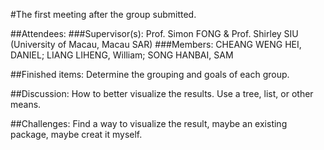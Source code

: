 #The first meeting after the group submitted.

##Attendees:
###Supervisor(s): 
Prof. Simon FONG & Prof. Shirley SIU (University of Macau, Macau SAR)
###Members: 
CHEANG WENG HEI, DANIEL; LIANG LIHENG, William; SONG HANBAI, SAM
  
##Finished items:
Determine the grouping and goals of each group.
  
##Discussion:
How to better visualize the results. Use a tree, list, or other means.

##Challenges:
Find a way to visualize the result, maybe an existing package, maybe creat it myself.
